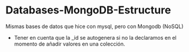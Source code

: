 # Databases-MongoDB-Estructure
Mismas bases de datos que hice con mysql, pero con Mongodb (NoSQL)

- Tener en cuenta que la _id se autogenera si no la declaramos en el momento de añadir valores en una colección.

